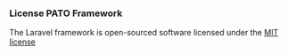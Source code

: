 ### License PATO Framework

The Laravel framework is open-sourced software licensed under the [MIT license](http://opensource.org/licenses/MIT)
